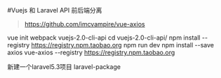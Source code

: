 #Vuejs 和 Laravel API 前后端分离

>https://github.com/imcvampire/vue-axios

vue init webpack vuejs-2.0-cli-api
cd vuejs-2.0-cli-api/
npm install --registry https://registry.npm.taobao.org
npm run dev
npm install --save axios vue-axios --registry https://registry.npm.taobao.org

新建一个laravel5.3项目 laravel-package
